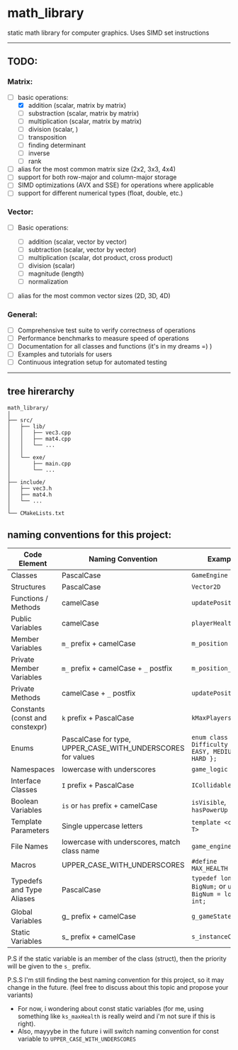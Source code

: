 # math_library
static math library for computer graphics. Uses SIMD set instructions

---
## TODO:
### Matrix:
- [ ] basic operations:
  - [X] addition (scalar, matrix by matrix)
  - [ ] substraction (scalar, matrix by matrix)
  - [ ] multiplication (scalar, matrix by matrix)
  - [ ] division (scalar, )
  - [ ] transposition
  - [ ] finding determinant
  - [ ] inverse
  - [ ] rank 
- [ ] alias for the most common matrix size (2x2, 3x3, 4x4)
- [ ] support for both row-major and column-major storage
- [ ] SIMD optimizations (AVX and SSE) for operations where applicable
- [ ] support for different numerical types (float, double, etc.)

### Vector:
- [ ] Basic operations:
  - [ ] addition (scalar, vector by vector)
  - [ ] subtraction (scalar, vector by vector)
  - [ ] multiplication (scalar, dot product, cross product)
  - [ ] division (scalar)
  - [ ] magnitude (length)
  - [ ] normalization
- [ ] alias for the most common vector sizes (2D, 3D, 4D)


### General:
- [ ] Comprehensive test suite to verify correctness of operations
- [ ] Performance benchmarks to measure speed of operations
- [ ] Documentation for all classes and functions (it's in my dreams =) )
- [ ] Examples and tutorials for users
- [ ] Continuous integration setup for automated testing

---
## tree hirerarchy

```
math_library/
│
├── src/
│   ├── lib/
│   │   ├── vec3.cpp
│   │   ├── mat4.cpp
│   │   └── ... 
│   │
│   └── exe/
│       ├── main.cpp
│       └── ...
│
├── include/
│   ├── vec3.h
│   ├── mat4.h
│   └── ... 
│
└── CMakeLists.txt

```

## naming conventions for this project:
 
| Code Element | Naming Convention | Example |
| --- | --- | --- |
| Classes | PascalCase | `GameEngine` |
| Structures | PascalCase | `Vector2D` |
| Functions / Methods | camelCase | `updatePosition()` |
| Public Variables | camelCase | `playerHealth` |
| Member Variables | `m_` prefix + camelCase | `m_position` |
| Private Member Variables | `m_` prefix + camelCase + `_` postfix | `m_position_` | 
| Private Methods | camelCase + `_` postfix | `updatePosition_()` | 
| Constants (const and constexpr) | `k` prefix + PascalCase | `kMaxPlayers` | - i've seen it in Google's C++ style guide
| Enums | PascalCase for type, UPPER_CASE_WITH_UNDERSCORES for values | `enum class Difficulty { EASY, MEDIUM, HARD };` |
| Namespaces | lowercase with underscores | `game_logic` |
| Interface Classes | `I` prefix + PascalCase | `ICollidable` |
| Boolean Variables | `is` or `has` prefix + camelCase | `isVisible`, `hasPowerUp` |
| Template Parameters | Single uppercase letters | `template <class T>` |
| File Names | lowercase with underscores, match class name | `game_engine.h` |
| Macros | UPPER_CASE_WITH_UNDERSCORES | `#define MAX_HEALTH 100` |
| Typedefs and Type Aliases | PascalCase | `typedef long int BigNum;` or `using BigNum = long int;` |
| Global Variables | g_ prefix + camelCase | `g_gameState` |
| Static Variables | s_ prefix + camelCase | `s_instanceCount` |

P.S if the static variable is an member of the class (struct), then the priority will be given to the `s_` prefix.

P.S.S I'm still finding the best naming convention for this project, so it may change in the future. (feel free to discuss about this topic and propose your variants)
- For now, i wondering about const static variables (for me, using something like `ks_maxHealth` is really weird and i'm not sure if this is right).
- Also, mayyybe in the future i will switch naming convention for const variable to `UPPER_CASE_WITH_UNDERSCORES`
